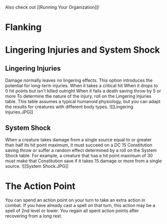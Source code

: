 Also check out [[Running Your Organization]]!
# Flanking

# Lingering Injuries and System Shock
## Lingering Injuries
Damage normally leaves no lingering effects. This option introduces the potential for long-term injuries. 
When it takes a critical hit 
When it drops to 0 hit points but isn't killed outright 
When it fails a death saving throw by 5 or more 
To determine the nature of the injury, roll on the Lingering Injuries table. This table assumes a typical humanoid physiology, but you can adapt the results for creatures with different body types.
![[Lingering Injuries.JPG]]

## System Shock
When a creature takes damage from a single source equal to or greater than half its hit point maximum, it must succeed on a DC 15 Constitution saving throw or suffer a random effect determined by a roll on the System Shock table. For example, a creature that has a hit point maximum of 30 must make that Constitution save if it takes 15 damage or more from a single source.
![[System Shock.JPG]]


# The Action Point
You can spend an action point on your turn to take an extra action in combat. If you have already cast a spell on that turn, this action may be a spell of 2nd level or lower.
You regain all spent action points after recovering from a long rest.